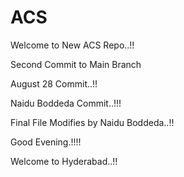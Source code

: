 # ACS

Welcome to New ACS Repo..!!

Second Commit to Main Branch

August 28 Commit..!!

Naidu Boddeda Commit..!!!

Final File Modifies by Naidu Boddeda..!!

Good Evening.!!!!

Welcome to Hyderabad..!!